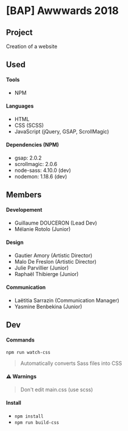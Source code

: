 # [BAP] Awwwards 2018 

## Project

Creation of a website

## Used 
#### Tools
* NPM

#### Languages
* HTML
* CSS (SCSS)
* JavaScript (jQuery, GSAP, ScrollMagic)

#### Dependencies (NPM)
* gsap: 2.0.2
* scrollmagic: 2.0.6
* node-sass: 4.10.0 (dev)
* nodemon: 1.18.6 (dev)

## Members
#### Developement
* Guillaume DOUCERON (Lead Dev)
* Mélanie Rotolo (Junior)

#### Design
* Gautier Amory (Artistic Director)
* Malo De Freslon (Artistic Director)
* Julie Parvillier (Junior)
* Raphaël Thibierge (Junior)

#### Communication
* Laëtitia Sarrazin (Communication Manager)
* Yasmine Benbekina (Junior)

## Dev
#### Commands
`npm run watch-css` 
> Automatically converts Sass files into CSS

#### ⚠ Warnings
> Don't edit main.css (use scss)

#### Install
* `npm install`
* `npm run build-css`

